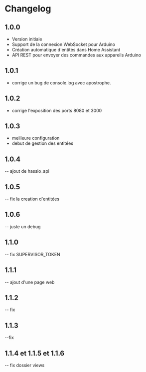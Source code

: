 # Changelog

## 1.0.0

- Version initiale
- Support de la connexion WebSocket pour Arduino
- Création automatique d'entités dans Home Assistant
- API REST pour envoyer des commandes aux appareils Arduino

## 1.0.1

- corrige un bug de console.log avec apostrophe.

## 1.0.2

- corrige l'exposition des ports 8080 et 3000

## 1.0.3

- meilleure configuration
- debut de gestion des entitées

## 1.0.4

-- ajout de hassio_api

## 1.0.5

-- fix la creation d'entitées

## 1.0.6

-- juste un debug

## 1.1.0

-- fix SUPERVISOR_TOKEN

## 1.1.1

-- ajout d'une page web

## 1.1.2

-- fix

## 1.1.3

--fix

## 1.1.4 et 1.1.5 et 1.1.6

-- fix dossier views 
